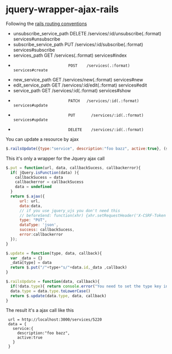 # jquery-wrapper-ajax-rails

Following the [rails routing conventions](http://guides.rubyonrails.org/routing.html)

* unsubscribe_service_path   	DELETE	/services/:id/unsubscribe(.:format)  	services#unsubscribe
* subscribe_service_path	    PUT	    /services/:id/subscribe(.:format)	    services#subscribe
* services_path	              GET	    /services(.:format)	                  services#index
*                             POST	  /services(.:format)	                  services#create
* new_service_path	          GET	    /services/new(.:format)	              services#new
* edit_service_path	          GET	    /services/:id/edit(.:format)	        services#edit
* service_path	              GET	    /services/:id(.:format)	              services#show
*                             PATCH	  /services/:id(.:format)	              services#update
*                             PUT	    /services/:id(.:format)	              services#update
*                             DELETE	/services/:id(.:format)

You can update a resource by ajax
```javascript
$.railsUpdate({type:"service", description:"foo bazz", active:true}, (service_updated) => console.log(service_updated))
```
This it's only a wrapper for the Jquery ajax call

```javascript
$.put = function(url, data, callbackSucess, callbackerror){
  if( jQuery.isFunction(data) ){
    callbackSucess = data
    callbackerror = callbackSucess
    data = undefined
  }
  return $.ajax({
      url: url,
      data:data,
      // if you use jquery_ujs you don't need this
      // beforeSend: function(xhr) {xhr.setRequestHeader('X-CSRF-Token', $('meta[name="csrf-token"]').attr('content'))},
      type: "PUT",
      dataType: 'json',
      success: callbackSucess,
      error:callbackerror
  });
}
```

```javascript
$.update = function(type, data, callback){
  var _data = {}
  _data[type] = data
  return $.put("/"+type+"s/"+data.id,_data ,callback)
}
```
```javascript
$.railsUpdate = function(data, callback){
  if(!data.type){ return console.error("You need to set the type key in the object") }
  data.type = data.type.toLowerCase()
  return $.update(data.type, data, callback)
}
```

The result it's a ajax call like this
```
 url = http://localhost:3000/services/5220
 data = {
   service:{
     description:"foo bazz",
     active:true
   }
 }
```
